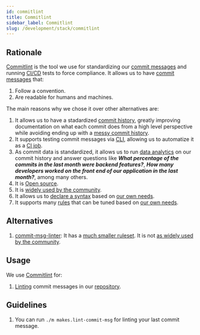 ```yaml
---
id: commitlint
title: Commitlint
sidebar_label: Commitlint
slug: /development/stack/commitlint
---
```


## Rationale

[Commitlint](https://github.com/conventional-changelog/commitlint)
is the tool we use for standardizing our
[commit messages](https://git-scm.com/docs/git-commit)
and running
[CI/CD](https://docs.gitlab.com/ee/ci/introduction/)
tests
to force compliance.
It allows us to have
[commit messages](https://git-scm.com/docs/git-commit)
that:

1. Follow a convention.
1. Are readable for humans and machines.

The main reasons why we chose
it over other alternatives are:

1. It allows us to
have a stadardized
[commit history](https://gitlab.com/fluidattacks/product/-/commits/master),
greatly improving documentation
on what each commit does
from a high level perspective
while avoiding ending up
with a
[messy commit history](https://chris.beams.io/posts/git-commit/).
1. It supports testing
commit messages via
[CLI](https://en.wikipedia.org/wiki/Command-line_interface),
allowing us to
automatize it as a
[CI job](https://gitlab.com/fluidattacks/product/-/blob/f4f630df896ae88f1a88257fcc72e6d8ea9344fc/.gitlab-ci.yml#L100).
1. As commit data is standardized,
it allows us to run
[data analytics](https://fluidattacks.com/blog/git-steroids/)
on our commit history
and answer questions like
***What percentage of the commits
in the last month were backend features?***,
***How many developers worked on
the front end of our application in the last month?***,
among many others.
1. It is [Open source](https://opensource.com/resources/what-open-source).
1. It is
[widely used by the community](https://www.npmjs.com/package/@commitlint/cli).
2. It allows us to
[declare a syntax](https://commitlint.js.org/#/reference-configuration?id=parser-presets)
based on
[our own needs](git/commits#syntax).
1. It supports many
[rules](https://commitlint.js.org/#/reference-rules)
that can be tuned
based on
[our own needs](git/commits#rules).


## Alternatives

1. [commit-msg-linter](https://github.com/legend80s/commit-msg-linter#readme):
It has a
[much smaller ruleset](https://github.com/legend80s/commit-msg-linter#commitlinterrcjson).
It is not
[as widely used by the community](https://www.npmjs.com/package/git-commit-msg-linter).

## Usage

We use [Commitlint](https://github.com/conventional-changelog/commitlint) for:

1. [Linting](https://gitlab.com/fluidattacks/product/-/blob/f9dccced62b019b654c0cc5675392f3ad254baea/makes/applications/makes/lint-commit-msg/entrypoint.sh)
commit messages in our
[repository](https://gitlab.com/fluidattacks/product/-/blob/f9dccced62b019b654c0cc5675392f3ad254baea/.commitlintrc.js).

## Guidelines

1. You can run `./m makes.lint-commit-msg`
for linting your last commit message.
